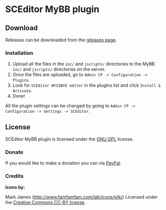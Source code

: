 # SCEditor MyBB plugin

## Download

Releases can be downloaded from the [releases page](https://github.com/samclarke/SCEditor-MyBB/releases).

### Installation

1. Upload all the files in the `inc/` and `jscripts/` directories to the MyBB `inc/` and `jscripts/` directories on the server.
2. Once the files are uploaded, go to `Admin CP -> Configuration -> Plugins`.
3. Look for `SCEditor WYSIWYG editor` in the plugins list and click `Install & Activate`.
4. Done!

All the plugin settings can be changed by going to `Admin CP -> Configuration -> Settings -> SCEditor`.


## License

SCEditor MyBB plugin is licensed under the [GNU GPL](http://www.gnu.org/licenses/gpl.html) license.


### Donate

If you would like to make a donation you can via
[PayPal](https://www.paypal.com/cgi-bin/webscr?cmd=_s-xclick&hosted_button_id=AVJSF5NEETYYG).


### Credits

**Icons by:**

Mark James (http://www.famfamfam.com/lab/icons/silk/)
Licensed under the [Creative Commons CC-BY license](http://creativecommons.org/licenses/by/3.0/).
